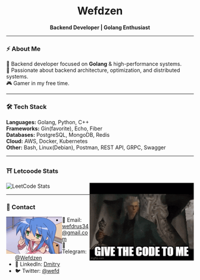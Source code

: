 <div align="center">
<h1>Wefdzen</h1>
<b>Backend Developer | Golang Enthusiast</b>
</div>

---

### ⚡ About Me

🚀 Backend developer focused on **Golang** & high-performance systems.  
🎯 Passionate about backend architecture, optimization, and distributed systems.  
🎮 Gamer in my free time.

---

### 🛠️ Tech Stack

**Languages:** Golang, Python, C++  
**Frameworks:** Gin(favorite), Echo, Fiber  
**Databases:** PostgreSQL, MongoDB, Redis  
**Cloud:** AWS, Docker, Kubernetes  
**Other:** Bash, Linux(Debian), Postman, REST API, GRPC, Swagger

---

### ⛩️ Letcoode Stats
<a href="https://github.com/Wefdzen"><img align="right" width="280" src="./img/giveCodeVergil.gif"></a>
![LeetCode Stats](https://leetcard.jacoblin.cool/wefdzen?theme=nord&font=Chivo)

---

### 📩 Contact

<a href="https://github.com/Wefdzen"><img  align="left" height="100"  width="150" src="./img/pointToContact.gif"></a>

-   📧 Email: [wefdrus34@gmail.com](mailto:wefdrus34@gmail.com)
-   💬 Telegram: [@Wefdzen](https://t.me/Wefdzen)
-   💼 LinkedIn: [Dmitry](https://www.linkedin.com/in/dmitry-plyvskiy-09150a324/)
-   🐦 Twitter: [@wefd](https://twitter.com/yourhandle)
